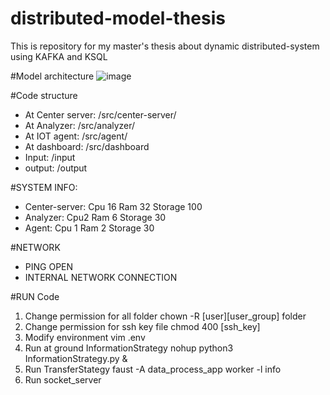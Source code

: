 # distributed-model-thesis
This is repository for my master's thesis about dynamic distributed-system using KAFKA and KSQL


#Model architecture
![image](https://user-images.githubusercontent.com/22879863/167240912-98ee3fa9-5e60-49ab-8d0d-ee53a5035379.png)


#Code structure
- At Center server: /src/center-server/
- At Analyzer: /src/analyzer/
- At IOT agent: /src/agent/
- At dashboard: /src/dashboard
- Input: /input
- output: /output

#SYSTEM INFO:
- Center-server:
Cpu 16
Ram 32
Storage 100
- Analyzer:
Cpu2
Ram 6
Storage 30
- Agent:
Cpu 1
Ram 2
Storage 30

#NETWORK
- PING OPEN
- INTERNAL NETWORK CONNECTION


#RUN Code
1. Change permission for all folder
chown -R [user][user_group] folder
2. Change permission for ssh key file
chmod 400 [ssh_key]
3. Modify environment
vim .env
4. Run at ground InformationStrategy
nohup python3 InformationStrategy.py &
5. Run TransferStategy
faust -A data_process_app worker -l info
6. Run socket_server